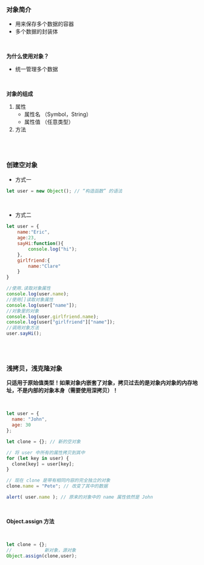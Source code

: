 
### 对象简介

- 用来保存多个数据的容器
- 多个数据的封装体

<br>

**为什么使用对象？**

- 统一管理多个数据
  

<br>

**对象的组成**

1. 属性
     - 属性名 （Symbol，String）
     - 属性值 （任意类型）
2. 方法





<br>

<br>

### 创建空对象

- 方式一

```javascript
let user = new Object(); // “构造函数” 的语法
```

<br>

- 方式二

```javascript
let user = {
    name:"Eric",
    age:23,
    sayHi:function(){
        console.log("hi");
    },
    girlfriend:{
        name:"Clare"
    }
}

//使用.读取对象属性
console.log(user.name);
//使用[]读取对象属性
console.log(user["name"]);
//对象里的对象
console.log(user.girlfriend.name);
console.log(user["girlfriend"]["name"]);
//调用对象方法
user.sayHi();
```

<br>

<br>


### 浅拷贝，浅克隆对象

**只适用于原始值类型！如果对象内嵌套了对象，拷贝过去的是对象内对象的内存地址，不是内部的对象本身（需要使用深拷贝）！**

<br>

```javascript
let user = {
  name: "John",
  age: 30
};

let clone = {}; // 新的空对象

// 将 user 中所有的属性拷贝到其中
for (let key in user) {
  clone[key] = user[key];
}

// 现在 clone 是带有相同内容的完全独立的对象
clone.name = "Pete"; // 改变了其中的数据

alert( user.name ); // 原来的对象中的 name 属性依然是 John
```

<br>

**Object.assign 方法**

<br>

```javascript
let clone = {};
//            新对象，源对象
Object.assign(clone,user);
```
